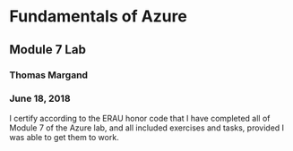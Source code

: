 # Fundamentals of Azure
## Module 7 Lab
### Thomas Margand
### June 18, 2018


I certify according to the ERAU honor code that I have completed all of Module 7 of the Azure lab,
and all included exercises and tasks, provided I was able to get them to work.
